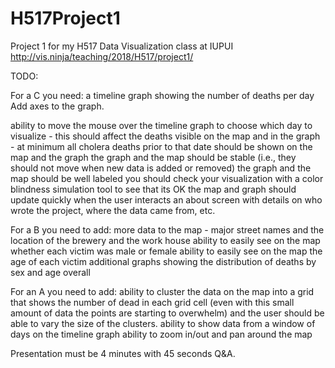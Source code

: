 # H517Project1
Project 1 for my H517 Data Visualization class at IUPUI
http://vis.ninja/teaching/2018/H517/project1/

TODO:

For a C you need:
a timeline graph showing the number of deaths per day
	Add axes to the graph.
	
ability to move the mouse over the timeline graph to choose which day to visualize - this should affect the deaths visible on the map and in the graph - at minimum all cholera deaths prior to that date should be shown on the map and the graph
the graph and the map should be stable (i.e., they should not move when new data is added or removed)
the graph and the map should be well labeled
you should check your visualization with a color blindness simulation tool to see that its OK
the map and graph should update quickly when the user interacts
an about screen with details on who wrote the project, where the data came from, etc.

For a B you need to add:
more data to the map - major street names and the location of the brewery and the work house
ability to easily see on the map whether each victim was male or female
ability to easily see on the map the age of each victim
additional graphs showing the distribution of deaths by sex and age overall

For an A you need to add:
ability to cluster the data on the map into a grid that shows the number of dead in each grid cell (even with this small amount of data the points are starting to overwhelm) and the user should be able to vary the size of the clusters.
ability to show data from a window of days on the timeline graph
ability to zoom in/out and pan around the map

Presentation must be 4 minutes with 45 seconds Q&A.
